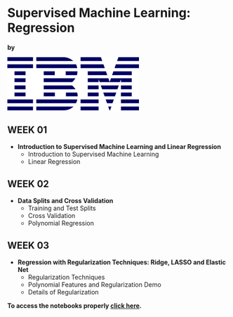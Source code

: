 # **Supervised Machine Learning: Regression**
**by** 

<p align="left">
<img src="https://raw.githubusercontent.com/Raoni-Silva/IBM_MachineLearning/main/Image/ibm-logo.png" width="300" />
</p>



## **WEEK 01**
* **Introduction to Supervised Machine Learning and Linear Regression**
    * Introduction to Supervised Machine Learning
    * Linear Regression
## **WEEK 02**
* **Data Splits and Cross Validation**
    * Training and Test Splits
    * Cross Validation
    * Polynomial Regression
## **WEEK 03**
* **Regression with Regularization Techniques: Ridge, LASSO and Elastic Net**
    * Regularization Techniques
    * Polynomial Features and Regularization Demo
    * Details of Regularization


**To access the notebooks properly [click here](https://nbviewer.jupyter.org/github/Raoni-Silva/IBM_MachineLearning/tree/main/01%20-%20Exploratory%20Data%20Analysis%20for%20Machine%20Learning/).**
